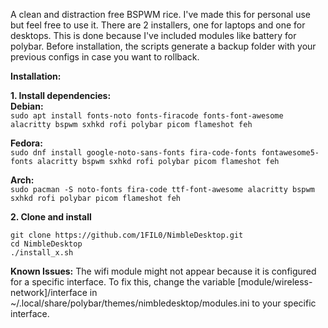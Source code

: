 A clean and distraction free BSPWM rice. I've made this for personal use but feel free to use it.
There are 2 installers, one for laptops and one for desktops. This is done because I've included modules like battery for polybar.
Before installation, the scripts generate a backup folder with your previous configs in case you want to rollback.

**Installation:**

**1. Install dependencies:**  
**Debian:**  
```sudo apt install fonts-noto fonts-firacode fonts-font-awesome alacritty bspwm sxhkd rofi polybar picom flameshot feh```  
  
**Fedora:**  
```sudo dnf install google-noto-sans-fonts fira-code-fonts fontawesome5-fonts alacritty bspwm sxhkd rofi polybar picom flameshot feh```  
  
**Arch:**  
```sudo pacman -S noto-fonts fira-code ttf-font-awesome alacritty bspwm sxhkd rofi polybar picom flameshot feh```  

**2. Clone and install**
```
git clone https://github.com/1FIL0/NimbleDesktop.git
cd NimbleDesktop
./install_x.sh
```

**Known Issues:**
The wifi module might not appear because it is configured for a specific interface. To fix this, change the variable [module/wireless-network]/interface in ~/.local/share/polybar/themes/nimbledesktop/modules.ini to your specific interface.



